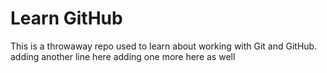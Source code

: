# Learn GitHub

This is a throwaway repo used to learn about working with Git and GitHub.
adding another line here
adding one more here as well
